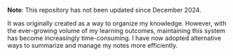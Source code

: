 **Note**: This repository has not been updated since December 2024.

It was originally created as a way to organize my knowledge. However, with the ever-growing volume of my learning outcomes, maintaining this system has become increasingly time-consuming. I have now adopted alternative ways to summarize and manage my notes more efficiently.
